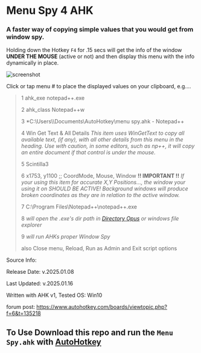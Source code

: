 # Menu Spy 4 AHK


### A faster way of copying simple values that you would get from window spy.

Holding down the Hotkey `F4` for .15 secs will get the info of the window **UNDER THE MOUSE** (active or not)
and then display this menu with the info dynamically in place.

![screenshot](https://i.imgur.com/rcpOQnU.png)

Click or tap menu # to place the displayed values on your clipboard, e.g....

> 1 ahk_exe notepad++.exe
>
> 2 ahk_class Notepad++w
>
> 3 *C:\Users\\<UserProfile>\Documents\AutoHotkey\menu spy.ahk - Notepad++
>
> 4 Win Get Text & All Details *This item uses WinGetText to copy all available text, (if any), with all other details from this menu in the heading. Use with caution, in some editors, such as np++, it will copy an entire document if that control is under the mouse.*
>
> 5 Scintilla3
>
> 6 x1753, y1100  ;; CoordMode, Mouse, Window  **!! IMPORTANT !!** *If your using this item for accurate X,Y Positions..., the window your using it on SHOULD BE ACTIVE! Background windows will produce broken coordinates as they are in relation to the active window.*
>
> 7 C:\Program Files\Notepad++\notepad++.exe
> 
> 8 *will open the .exe's dir path in [Directory Opus](https://www.gpsoft.com.au) or windows file explorer*
>
> 9 *will run AHKs proper Window Spy*
>
> also Close menu, Reload, Run as Admin and Exit script options

Source Info:

Release Date: v.2025.01.08

Last Updated: v.2025.01.16

Written with AHK v1, Tested OS: Win10

forum post: https://www.autohotkey.com/boards/viewtopic.php?f=6&t=135218


## To Use Download this repo and run the `Menu Spy.ahk` with [AutoHotkey](https://www.autohotkey.com)
